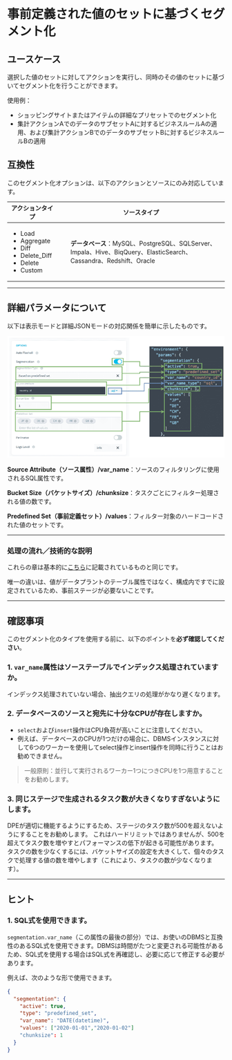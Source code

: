 # 事前定義された値のセットに基づくセグメント化

## ユースケース

選択した値のセットに対してアクションを実行し、同時のその値のセットに基づいてセグメント化を行うことができます。

使用例： 
- ショッピングサイトまたはアイテムの詳細なプリセットでのセグメント化 
- 集計アクションAでのデータのサブセットAに対するビジネスルールAの適用、および集計アクションBでのデータのサブセットBに対するビジネスルールBの適用 
## 互換性

このセグメント化オプションは、以下のアクションとソースにのみ対応しています。

| アクションタイプ | ソースタイプ |
|          ---        |          ---          |
| <ul><li>Load</li><li>Aggregate</li><li>Diff</li><li>Delete_Diff</li><li>Delete</li><li>Custom</li></ul> | <ul>**データベース**：MySQL、PostgreSQL、SQLServer、Impala、Hive、BiqQuery、ElasticSearch、Cassandra、Redshift、Oracle</ul> |

---
## 詳細パラメータについて 

以下は表示モードと詳細JSONモードの対応関係を簡単に示したものです。

![prestage](picts/predefined-set-conf.png) 

**Source Attribute（ソース属性）/var_name**：ソースのフィルタリングに使用されるSQL属性です。

**Bucket Size（バケットサイズ）/chunksize**：タスクごとにフィルター処理される値の数です。

**Predefined Set（事前定義セット）/values**：フィルター対象のハードコードされた値のセットです。

---
### 処理の流れ／技術的な説明

これらの章は基本的に[こちら](jp/getting-further/segmentation/dwh-attributes?id=behind-the-scenes)に記載されているものと同じです。

唯一の違いは、値がデータプラントのテーブル属性ではなく、構成内ですでに設定されているため、事前ステージが必要ないことです。


---
## 確認事項

このセグメント化のタイプを使用する前に、以下のポイントを**必ず確認してください**。 

### 1. `var_name`属性はソーステーブルでインデックス処理されていますか。
インデックス処理されていない場合、抽出クエリの処理がかなり遅くなります。

### 2. データベースのソースと宛先に十分なCPUが存在しますか。 
 
* `select`および`insert`操作はCPU負荷が高いことに注意してください。
* 例えば、データベースのCPUが1つだけの場合に、DBMSインスタンスに対して6つのワーカーを使用してselect操作とinsert操作を同時に行うことはお勧めできません。

> 一般原則：並行して実行されるワーカー1つにつきCPUを1つ用意することをお勧めします。 

### 3. 同じステージで生成されるタスク数が大きくなりすぎないようにします。 

DPEが適切に機能するようにするため、ステージのタスク数が500を超えないようにすることをお勧めします。
これはハードリミットではありませんが、500を超えてタスク数を増やすとパフォーマンスの低下が起きる可能性があります。
タスクの数を少なくするには、バケットサイズの設定を大きくして、個々のタスクで処理する値の数を増やします（これにより、タスクの数が少なくなります）。


---
## ヒント

### 1. SQL式を使用できます。 

`segmentation.var_name`（この属性の最後の部分）では、お使いのDBMSと互換性のあるSQL式を使用できます。DBMSは時間がたつと変更される可能性があるため、SQL式を使用する場合はSQL式を再確認し、必要に応じて修正する必要があります。

例えば、次のような形で使用できます。
```json
{
  "segmentation": {
    "active": true,
    "type": "predefined_set",
    "var_name": "DATE(datetime)",
    "values": ["2020-01-01","2020-01-02"]
    "chunksize": 1
  }
}
```


